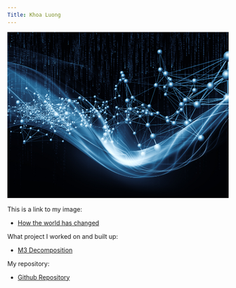 ```yaml
---
Title: Khoa Luong 
---
```


![My Picture](/pics/association_rules_machine_learning.jpg)

This is a link to my image:
- [How the world has changed](/pics/IML.jpg)

What project I worked on and built up:
- [M3 Decomposition](/timeseries/index.md)

My repository:
- [Github Repository](https://github.com/kevinluong510/kevinluong510.github.io)



